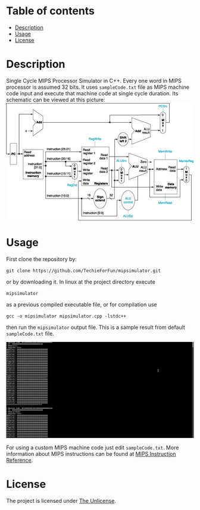 # Table of contents
   * [Description](#description)
   * [Usage](#usage)
   * [License](#license)


# Description
Single Cycle MIPS Processor Simulator in C++. Every one word in MIPS processor is assumed 32 bits. It uses ```sampleCode.txt``` file as MIPS machine code input and execute that machine code at single cycle duration. Its schematic can be viewed at this picture:
![MIPS Processor Single Cycle Schematic](https://raw.githubusercontent.com/TechieForFun/mipsimulator/master/single-cycle-mips.jpg)


# Usage
First clone the repository by:
```
git clone https://github.com/TechieForFun/mipsimulator.git
```
or by downloading it. In linux at the project directory execute
```
mipsimulator
```
as a previous compiled executable file, or for compilation use
```
gcc -o mipsimulator mipsimulator.cpp -lstdc++
```
then run the ```mipsimulator``` output file. This is a sample result from default ```sampleCode.txt``` file.

![Sample Result](https://raw.githubusercontent.com/TechieForFun/mipsimulator/master/sample-result.gif)

For using a custom MIPS machine code just edit ```sampleCode.txt```. More information about MIPS instructions can be found at [MIPS Instruction Reference](http://www.mrc.uidaho.edu/mrc/people/jff/digital/MIPSir.html).


# License
The project is licensed under [The Unlicense](http://unlicense.org).
